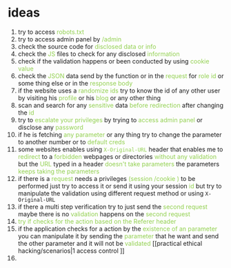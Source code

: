 # ideas 
1. try to access <span style="color:rgb(146, 208, 80)">robots.txt </span>
2. try to access admin panel by <span style="color:rgb(146, 208, 80)">/admin</span>
3. check the source code for<span style="color:rgb(146, 208, 80)"> disclosed data or info </span> 
4.  check the <span style="color:rgb(146, 208, 80)">JS</span> files to check for any disclosed <span style="color:rgb(146, 208, 80)">information</span>
5. check if the validation happens or been conducted by using <span style="color:rgb(146, 208, 80)">cookie value </span> 
6. check the <span style="color:rgb(146, 208, 80)">JSON</span> data send by the function or in the <span style="color:rgb(146, 208, 80)">request</span> for<span style="color:rgb(146, 208, 80)"> role id</span> or some thing else or in the <span style="color:rgb(146, 208, 80)">response body </span> 
7. if the website uses a <span style="color:rgb(146, 208, 80)">randomize ids</span> try to know the id of any other user by visiting his <span style="color:rgb(146, 208, 80)">profile</span> or his <span style="color:rgb(146, 208, 80)">blog</span> or any other thing<span style="color:rgb(146, 208, 80)">  </span> 
8. scan and search for any <span style="color:rgb(146, 208, 80)">sensitive</span> data<span style="color:rgb(146, 208, 80)"> <span style="color:rgb(146, 208, 80)">b</span>efore redirection</span> after changing the <span style="color:rgb(146, 208, 80)">id</span> 
9. try to <span style="color:rgb(146, 208, 80)">escalate your</span> <span style="color:rgb(146, 208, 80)">privileges</span> by trying to <span style="color:rgb(146, 208, 80)">access admin panel</span> or disclose any <span style="color:rgb(146, 208, 80)">password</span> 
10. if he is fetching <span style="color:rgb(146, 208, 80)">any parameter</span> or any thing try to change the parameter to another number or to <span style="color:rgb(146, 208, 80)">default</span> <span style="color:rgb(146, 208, 80)">creds </span><span style="color:rgb(146, 208, 80)"> </span> 
11. some websites enables using <span style="color:rgb(146, 208, 80)"><span style="color:rgb(146, 208, 80)"><span style="color:rgb(146, 208, 80)"> `X-Original-URL`</span></span></span>  header that enables me to <span style="color:rgb(146, 208, 80)">redirect</span> to a <span style="color:rgb(146, 208, 80)">forbidde</span><span style="color:rgb(146, 208, 80)">n</span> webpages or directories <span style="color:rgb(146, 208, 80)">without any validation </span> but the <span style="color:rgb(146, 208, 80)">URL</span> typed in a header <span style="color:rgb(146, 208, 80)">doesn't take parameters</span> the parameters<span style="color:rgb(146, 208, 80)"> keeps taking the parameters </span> 
12. if there is a <span style="color:rgb(146, 208, 80)">r</span><span style="color:rgb(146, 208, 80)">equest</span> needs a privileges<span style="color:rgb(146, 208, 80)"> (session /cookie ) </span>to be performed just try to access it or send it using your session <span style="color:rgb(146, 208, 80)">id</span> but try to manipulate the validation using different request method or using<span style="color:rgb(146, 208, 80)"> </span> `X-Original-URL`
13. if there a multi step verification try to just send the<span style="color:rgb(146, 208, 80)"> second request </span>maybe there is no <span style="color:rgb(146, 208, 80)">validation</span> happens on the<span style="color:rgb(146, 208, 80)"> second request </span> 
14. <span style="color:rgb(146, 208, 80)">try if checks for the action based on the <span style="color:rgb(146, 208, 80)">Referer header </span> </span>
15. if the application checks for a action by the <span style="color:rgb(146, 208, 80)">existence of an parameter</span> you can manipulate it by sending the <span style="color:rgb(146, 208, 80)">parameter</span> that he want and send the other parameter and it will not be <span style="color:rgb(146, 208, 80)">validated</span> [[practical ethical hacking/scenarios|1 access control ]]
16. 


